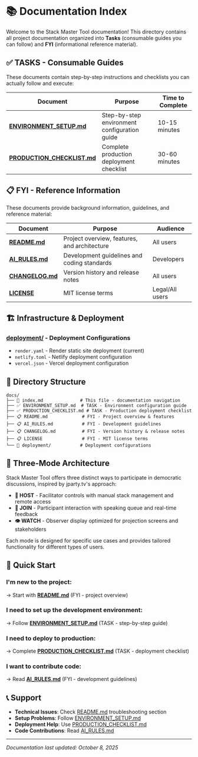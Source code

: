 # 📚 Documentation Index

Welcome to the Stack Master Tool documentation! This directory contains all project documentation organized into **Tasks** (consumable guides you can follow) and **FYI** (informational reference material).

## ✅ **TASKS** - Consumable Guides

These documents contain step-by-step instructions and checklists you can actually follow and execute:

| Document                                               | Purpose                                      | Time to Complete |
| ------------------------------------------------------ | -------------------------------------------- | ---------------- |
| **[ENVIRONMENT_SETUP.md](ENVIRONMENT_SETUP.md)**       | Step-by-step environment configuration guide | 10-15 minutes    |
| **[PRODUCTION_CHECKLIST.md](PRODUCTION_CHECKLIST.md)** | Complete production deployment checklist     | 30-60 minutes    |

## 📋 **FYI** - Reference Information

These documents provide background information, guidelines, and reference material:

| Document                         | Purpose                                      | Audience        |
| -------------------------------- | -------------------------------------------- | --------------- |
| **[README.md](README.md)**       | Project overview, features, and architecture | All users       |
| **[AI_RULES.md](AI_RULES.md)**   | Development guidelines and coding standards  | Developers      |
| **[CHANGELOG.md](CHANGELOG.md)** | Version history and release notes            | All users       |
| **[LICENSE](LICENSE)**           | MIT license terms                            | Legal/All users |

## 🏗️ **Infrastructure & Deployment**

### [deployment/](deployment/) - Deployment Configurations

- `render.yaml` - Render static site deployment (current)
- `netlify.toml` - Netlify deployment configuration
- `vercel.json` - Vercel deployment configuration

## 📂 Directory Structure

```
docs/
├── 📄 index.md              # This file - documentation navigation
├── ✅ ENVIRONMENT_SETUP.md  # TASK - Environment configuration guide
├── ✅ PRODUCTION_CHECKLIST.md # TASK - Production deployment checklist
├── 📋 README.md             # FYI - Project overview & features
├── 📋 AI_RULES.md           # FYI - Development guidelines
├── 📋 CHANGELOG.md          # FYI - Version history & release notes
├── 📋 LICENSE               # FYI - MIT license terms
└── 📁 deployment/           # Deployment configurations
```

## 🎯 Three-Mode Architecture

Stack Master Tool offers three distinct ways to participate in democratic discussions, inspired by jparty.tv's approach:

- **🎯 HOST** - Facilitator controls with manual stack management and remote access
- **🌿 JOIN** - Participant interaction with speaking queue and real-time feedback  
- **👁️ WATCH** - Observer display optimized for projection screens and stakeholders

Each mode is designed for specific use cases and provides tailored functionality for different types of users.

## 🚀 Quick Start

### **I'm new to the project:**
→ Start with **[README.md](README.md)** (FYI - project overview)

### **I need to set up the development environment:**
→ Follow **[ENVIRONMENT_SETUP.md](ENVIRONMENT_SETUP.md)** (TASK - step-by-step guide)

### **I need to deploy to production:**
→ Complete **[PRODUCTION_CHECKLIST.md](PRODUCTION_CHECKLIST.md)** (TASK - deployment checklist)

### **I want to contribute code:**
→ Read **[AI_RULES.md](AI_RULES.md)** (FYI - development guidelines)

## 📞 Support

- **Technical Issues**: Check [README.md](README.md) troubleshooting section
- **Setup Problems**: Follow [ENVIRONMENT_SETUP.md](ENVIRONMENT_SETUP.md)
- **Deployment Help**: Use [PRODUCTION_CHECKLIST.md](PRODUCTION_CHECKLIST.md)
- **Code Contributions**: Read [AI_RULES.md](AI_RULES.md)

---

_Documentation last updated: October 8, 2025_
